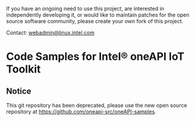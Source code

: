 If you have an ongoing need to use this project, are interested in independently developing it, or would like to maintain patches for the open source software community, please create your own fork of this project.  

Contact: webadmin@linux.intel.com
# Code Samples for Intel® oneAPI IoT Toolkit

## Notice

This git repository has been deprecated, please use the new open source
repository at https://github.com/oneapi-src/oneAPI-samples.
